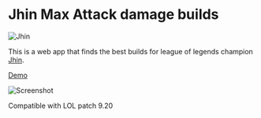 # Jhin Max Attack damage builds
![Jhin](https://ddragon.leagueoflegends.com/cdn/9.20.1/img/champion/Jhin.png)

This is a web app that finds the best builds for league of legends champion [Jhin](https://na.leagueoflegends.com/en/game-info/champions/jhin/).

[Demo](http://jhin-max-ad.thepowerlies.com)

![Screenshot](https://user-images.githubusercontent.com/20861442/67091690-33655200-f1ba-11e9-85f3-8e723a95c7cb.png)

Compatible with LOL patch 9.20
